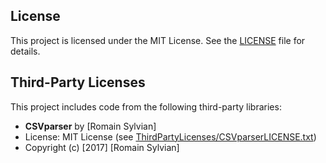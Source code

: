 ## License
This project is licensed under the MIT License. See the [LICENSE](./LICENSE) file for details.



## Third-Party Licenses

This project includes code from the following third-party libraries:

  - **CSVparser** by [Romain Sylvian]
  - License: MIT License (see [ThirdPartyLicenses/CSVparserLICENSE.txt](./ThirdPartyLicenses/CSVparserLICENSE.txt))
  - Copyright (c) [2017] [Romain Sylvian]
